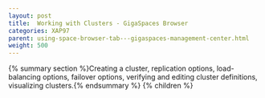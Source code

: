 ```yaml
---
layout: post
title:  Working with Clusters - GigaSpaces Browser
categories: XAP97
parent: using-space-browser-tab---gigaspaces-management-center.html
weight: 500
---
```


{% summary section %}Creating a cluster, replication options, load-balancing options, failover options, verifying and editing cluster definitions, visualizing clusters.{% endsummary %}
{% children %}
